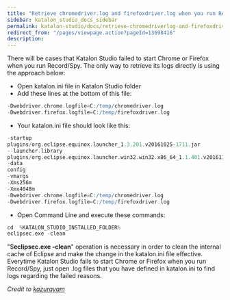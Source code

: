 ```yaml
---
title: "Retrieve chromedriver.log and firefoxdriver.log when you run Record/Spy" 
sidebar: katalon_studio_docs_sidebar
permalink: katalon-studio/docs/retrieve-chromedriverlog-and-firefoxdriverlog-when-you-run-recordspy.html 
redirect_from: "/pages/viewpage.action?pageId=13698416" 
description: 
---
```

There will be cases that Katalon Studio failed to start Chrome or Firefox when you run Record/Spy. The only way to retrieve its logs directly is using the approach below:

*   Open katalon.ini file in Katalon Studio folder
*   Add these lines at the bottom of this file:

```groovy
-Dwebdriver.chrome.logfile=C:/temp/chromedriver.log
-Dwebdriver.firefox.logfile=C:/temp/firefoxdriver.log
```

*   Your katalon.ini file should look like this:

```groovy
-startup
plugins/org.eclipse.equinox.launcher_1.3.201.v20161025-1711.jar
--launcher.library
plugins/org.eclipse.equinox.launcher.win32.win32.x86_64_1.1.401.v20161122-1740
-data
config
-vmargs
-Xms256m
-Xmx4048m
-Dwebdriver.chrome.logfile=C:/temp/chromedriver.log
-Dwebdriver.firefox.logfile=C:/temp/firefoxdriver.log
```

*   Open Command Line and execute these commands:

```groovy
cd  %KATALON_STUDIO_INSTALLED_FOLDER%
eclipsec.exe -clean
```

"$**eclipsec.exe -clean**" operation is necessary in order to clean the internal cache of Eclipse and make the change in the katalon.ini file effective. Everytime Katalon Studio fails to start Chrome or Firefox when you run Record/Spy, just open .log files that you have defined in katalon.ini to find logs regarding the failed reasons.

_Credit to [kazurayam](https://forum.katalon.com/discussion/6736/getting-chromedriver-log-when-you-run-record-spy-web-to-investigate-why-ks-failed-to-start-chrome)_